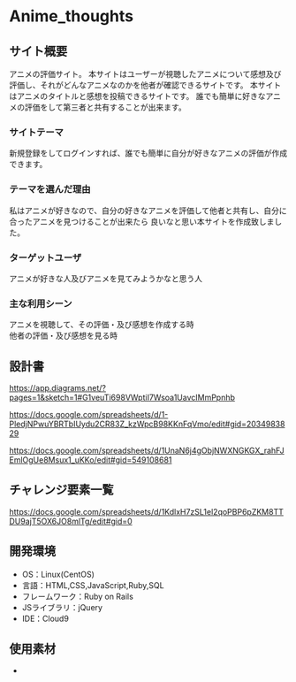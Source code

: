 # Anime_thoughts

## サイト概要
アニメの評価サイト。
本サイトはユーザーが視聴したアニメについて感想及び評価し、それがどんなアニメなのかを他者が確認できるサイトです。
本サイトはアニメのタイトルと感想を投稿できるサイトです。
誰でも簡単に好きなアニメの評価をして第三者と共有することが出来ます。

### サイトテーマ
新規登録をしてログインすれば、誰でも簡単に自分が好きなアニメの評価が作成できます。

### テーマを選んだ理由
私はアニメが好きなので、自分の好きなアニメを評価して他者と共有し、自分に合ったアニメを見つけることが出来たら
良いなと思い本サイトを作成致しました。

### ターゲットユーザ
アニメが好きな人及びアニメを見てみようかなと思う人

### 主な利用シーン
アニメを視聴して、その評価・及び感想を作成する時</br>
他者の評価・及び感想を見る時

## 設計書
<!--WBS-->
https://app.diagrams.net/?pages=1&sketch=1#G1veuTi698VWptiI7Wsoa1UavcIMmPpnhb
<!--テーブル定義書-->
https://docs.google.com/spreadsheets/d/1-PledjNPwuYBRTbIUydu2CR83Z_kzWpcB98KKnFqVmo/edit#gid=2034983829
<!--アプリケーション詳細設計書-->
https://docs.google.com/spreadsheets/d/1UnaN6j4gObjNWXNGKGX_rahFJEmlOgUe8Msux1_uKKo/edit#gid=549108681

## チャレンジ要素一覧
https://docs.google.com/spreadsheets/d/1KdlxH7zSL1el2qoPBP6pZKM8TTDU9ajT5OX6JO8mlTg/edit#gid=0

## 開発環境
- OS：Linux(CentOS)
- 言語：HTML,CSS,JavaScript,Ruby,SQL
- フレームワーク：Ruby on Rails
- JSライブラリ：jQuery
- IDE：Cloud9

## 使用素材
- 